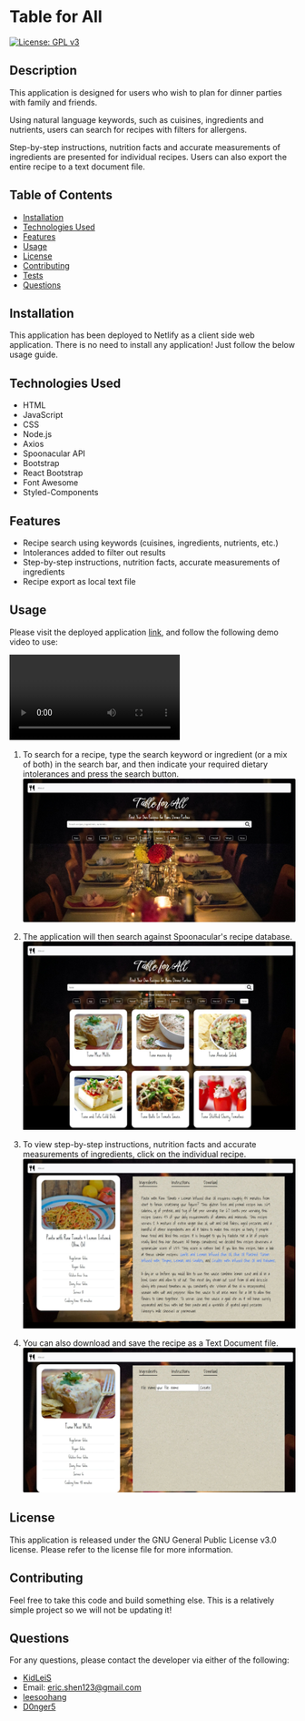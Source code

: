 # Table for All

[![License: GPL v3](https://img.shields.io/badge/License-GPLv3-blue.svg)](https://www.gnu.org/licenses/gpl-3.0)

## Description

This application is designed for users who wish to plan for dinner parties with family and friends.

Using natural language keywords, such as cuisines, ingredients and nutrients, users can search for recipes with filters for allergens.

Step-by-step instructions, nutrition facts and accurate measurements of ingredients are presented for individual recipes. Users can also export the entire recipe to a text document file.

## Table of Contents

- [Installation](#installation)
- [Technologies Used](#technologies-used)
- [Features](#features)
- [Usage](#usage)
- [License](#license)
- [Contributing](#contributing)
- [Tests](#tests)
- [Questions](#questions)

## Installation

This application has been deployed to Netlify as a client side web application. There is no need to install any application! Just follow the below usage guide.

## Technologies Used

- HTML
- JavaScript
- CSS
- Node.js
- Axios
- Spoonacular API
- Bootstrap
- React Bootstrap
- Font Awesome
- Styled-Components

## Features

- Recipe search using keywords (cuisines, ingredients, nutrients, etc.)
- Intolerances added to filter out results
- Step-by-step instructions, nutrition facts, accurate measurements of ingredients
- Recipe export as local text file

## Usage

Please visit the deployed application [link](https://table-for-all.netlify.app), and follow the following demo video to use:

![Demo Video](./src/assets/Demo.webm)

1. To search for a recipe, type the search keyword or ingredient (or a mix of both) in the search bar, and then indicate your required dietary intolerances and press the search button.
   ![home](./assets/screenshot-home.png)

2. The application will then search against Spoonacular's recipe database.
   ![results](./assets/screenshot-search.jpeg)

3. To view step-by-step instructions, nutrition facts and accurate measurements of ingredients, click on the individual recipe.
   ![recipe](./assets/screenshot-recipe.jpeg)

4. You can also download and save the recipe as a Text Document file.
   ![download](./assets/screenshot-download.png)

## License

This application is released under the GNU General Public License v3.0 license. Please refer to the license file for more information.

## Contributing

Feel free to take this code and build something else. This is a relatively simple project so we will not be updating it!

## Questions

For any questions, please contact the developer via either of the following:

- [KidLeiS](https://github.com/KidLeiS)
- Email: [eric.shen123@gmail.com](eric.shen123@gmail.com)
- [leesoohang](https://github.com/leesoohang)
- [D0nger5](https://github.com/D0nger5)
